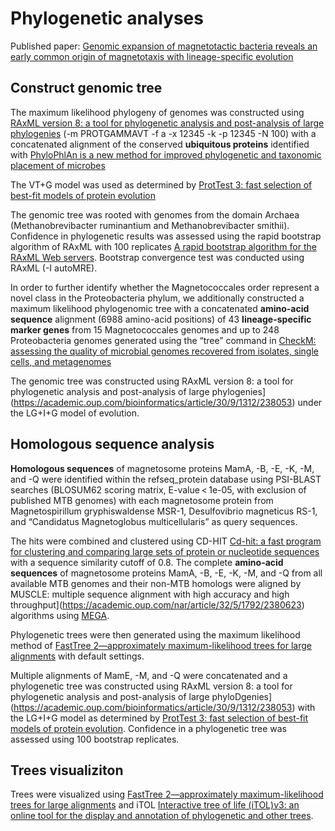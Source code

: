 # Phylogenetic analyses

Published paper: [Genomic expansion of magnetotactic bacteria reveals an early common origin of magnetotaxis with lineage-specific evolution](https://www.nature.com/articles/s41396-018-0098-9)

## Construct genomic tree

The maximum likelihood phylogeny of genomes was constructed using [RAxML version 8: a tool for phylogenetic analysis and post-analysis of large phylogenies](https://academic.oup.com/bioinformatics/article/30/9/1312/238053) (-m PROTGAMMAVT -f a -x 12345 -k -p 12345 -N 100) with a concatenated alignment of the conserved **ubiquitous proteins** identified with [PhyloPhlAn is a new method for improved phylogenetic and taxonomic placement of microbes](https://www.nature.com/articles/ncomms3304)  

The VT+G model was used as determined by [ProtTest 3: fast selection of best-fit models of protein evolution](https://academic.oup.com/bioinformatics/article/27/8/1164/227935) 

The genomic tree was rooted with genomes from the domain Archaea (Methanobrevibacter ruminantium and Methanobrevibacter smithii). Confidence in phylogenetic results was assessed using the rapid bootstrap algorithm of RAxML with 100 replicates [A rapid bootstrap algorithm for the RAxML Web servers](https://academic.oup.com/sysbio/article/57/5/758/1618491). Bootstrap convergence test was conducted using RAxML (-I autoMRE). 

In order to further identify whether the Magnetococcales order represent a novel class in the Proteobacteria phylum, we additionally constructed a maximum likelihood phylogenomic tree with a concatenated **amino-acid sequence** alignment (6988 amino-acid positions) of 43 **lineage-specific marker genes** from 15 Magnetococcales genomes and up to 248 Proteobacteria genomes generated using the “tree” command in  [CheckM: assessing the quality of microbial genomes recovered from isolates, single cells, and metagenomes](https://www.ncbi.nlm.nih.gov/pmc/articles/PMC4484387/) 

The genomic tree was constructed using RAxML version 8: a tool for phylogenetic analysis and post-analysis of large phylogenies](https://academic.oup.com/bioinformatics/article/30/9/1312/238053)  under the LG+I+G model of evolution.

## Homologous sequence analysis

**Homologous sequences** of magnetosome proteins MamA, -B, -E, -K, -M, and -Q were identified within the refseq_protein database using PSI-BLAST searches (BLOSUM62 scoring matrix, E-value < 1e-05, with exclusion of published MTB genomes) with each magnetosome protein from Magnetospirillum gryphiswaldense MSR-1, Desulfovibrio magneticus RS-1, and “Candidatus Magnetoglobus multicellularis” as query sequences. 

The hits were combined and clustered using CD-HIT [Cd-hit: a fast program for clustering and comparing large sets of protein or nucleotide sequences](https://academic.oup.com/bioinformatics/article/22/13/1658/194225) with a sequence similarity cutoff of 0.8. The complete **amino-acid sequences** of magnetosome proteins MamA, -B, -E, -K, -M, and -Q from all available MTB genomes and their non-MTB homologs were aligned by MUSCLE: multiple sequence alignment with high accuracy and high throughput](https://academic.oup.com/nar/article/32/5/1792/2380623) algorithms using [MEGA](https://www.megasoftware.net/). 

Phylogenetic trees were then generated using the maximum likelihood method of [ FastTree 2—approximately maximum-likelihood trees for large alignments](https://journals.plos.org/plosone/article?id=10.1371/journal.pone.0009490) with default settings. 

Multiple alignments of MamE, -M, and -Q were concatenated and a phylogenetic tree was constructed using RAxML version 8: a tool for phylogenetic analysis and post-analysis of large phyloDgenies](https://academic.oup.com/bioinformatics/article/30/9/1312/238053)  with the LG+I+G model as determined by [ProtTest 3: fast selection of best-fit models of protein evolution](https://academic.oup.com/bioinformatics/article/27/8/1164/227935). Confidence in a phylogenetic tree was assessed using 100 bootstrap replicates. 

## Trees visualiziton

Trees were visualized using [ FastTree 2—approximately maximum-likelihood trees for large alignments](https://journals.plos.org/plosone/article?id=10.1371/journal.pone.0009490) and iTOL [ Interactive tree of life (iTOL)v3: an online tool for the display and annotation of phylogenetic and other trees](https://academic.oup.com/nar/article/44/W1/W242/2499315).




